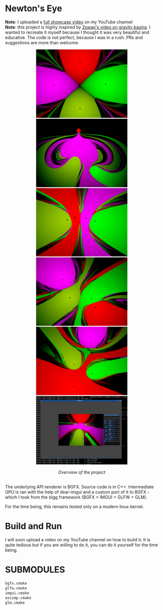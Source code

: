 

# Newton's Eye 

**Note**: I uploaded a [full showcase video](https://www.youtube.com/watch?v=zF82NdwvoQ4) on my YouTube channel<br>
**Note**: this project is highly inspired by [2swap's video on gravity basins](https://www.youtube.com/watch?v=LavXSS5Xtbg). I wanted to recreate it myself because I thought it was very beautiful and educative. The code is not perfect, because I was in a rush. PRs and suggestions are more than welcome. 

<p align="center" float="left">
<img src="images/normal-formation.png" width="300"    height="225">
	<img src="images/onion-formation.png" width="300" height="225">
<img src="images/pinched-formation.png" width="300"   height="225">
<img src="images/sided-formation.png" width="300"     height="225">
<img src="images/wingman-formation.png" width="300"   height="225">
<img src="images/overview.png" width="300" height="225">
</p>

<p align="center"><i>Overview of the project</i></p>
<br>
The underlying API renderer is BGFX. Source code is in C++. Intermediate GPU is ran with the help of dear-imgui and a custom port of it to BGFX - which I took from the bigg framework (BGFX + IMGUI + GLFW + GLM). 

For the time being, this remains tested only on a modern linux kernel.

# Build and Run 

I will soon upload a video on my YouTube channel on how to build it. It is quite tedious but if you are willing to do it, you can do it yourself for the time being. 

# SUBMODULES

	bgfx.cmake 
	glfw.cmake 
	imgui.cmake 
	assimp.cmake 
	glm.cmake
	

